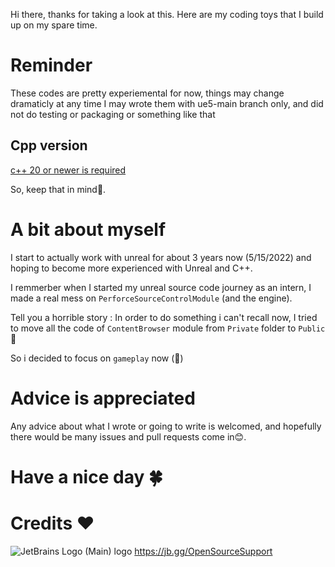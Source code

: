 Hi there, thanks for taking a look at this.
Here are my coding toys that I build up on my spare time.

# Reminder
These codes are pretty experiemental for now, things may change dramaticly at any time
I may wrote them with ue5-main branch only, and did not do testing or packaging or something like that

## Cpp version
[c++ 20 or newer is required](https://docs.unrealengine.com/latest/en-US/build-configuration-for-unreal-engine/)

So, keep that in mind🤗. 

# A bit about myself
I start to actually work with unreal for about 3 years now (5/15/2022) and hoping to become more experienced with Unreal and C++.

I remmerber when I started my unreal source code journey as an intern, I made a real mess on `PerforceSourceControlModule` (and the engine).

Tell you a horrible story : 
In order to do something i can't recall now, I tried to move all the code of `ContentBrowser` module from `Private` folder to `Public`🤣

So i decided to focus on `gameplay` now (🤪)

# Advice is appreciated
Any advice about what I wrote or going to write is welcomed, and hopefully there would be many issues and pull requests come in😊.

# Have a nice day 🍀

# Credits ♥
![JetBrains Logo (Main) logo](https://resources.jetbrains.com/storage/products/company/brand/logos/jb_beam.svg)
https://jb.gg/OpenSourceSupport